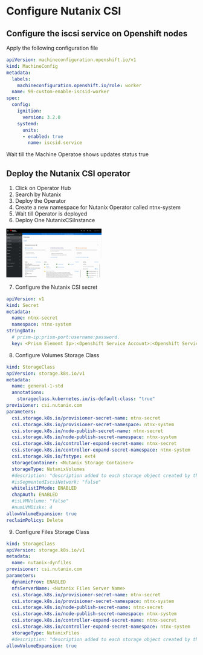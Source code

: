 # Configure Nutanix CSI

## Configure the iscsi service on Openshift nodes

Apply the following configuration file

```yaml
apiVersion: machineconfiguration.openshift.io/v1
kind: MachineConfig
metadata:
  labels:
    machineconfiguration.openshift.io/role: worker
  name: 99-custom-enable-iscsid-worker
spec:
  config:
    ignition:
      version: 3.2.0
    systemd:
      units:
      - enabled: true
        name: iscsid.service
```

Wait till the Machine Operatoe shows updates status true

## Deploy the Nutanix CSI operator

1. Click on Operator Hub
2. Search by Nutanix
3. Deploy the Operator
4. Create a new namespace for Nutanix Operator called ntnx-system
5. Wait till Operator is deployed
6. Deploy One NutanixCSiInstance

<img src="../../_assets/img/installNutanixCsi.gif" alt="Synology DS415+" width=50%; height=auto; />

7. Configure the Nutanix CSI secret

```yaml
apiVersion: v1
kind: Secret
metadata:
  name: ntnx-secret
  namespace: ntnx-system
stringData:
  # prism-ip:prism-port:username:password.
  key: <Prism Element Ip>:<Openshift Service Account>:<Openshift Service Account Password>
```

8. Configure Volumes Storage Class

```yaml
kind: StorageClass
apiVersion: storage.k8s.io/v1
metadata:
  name: general-1-std
  annotations:
    storageclass.kubernetes.io/is-default-class: "true"
provisioner: csi.nutanix.com
parameters:
  csi.storage.k8s.io/provisioner-secret-name: ntnx-secret
  csi.storage.k8s.io/provisioner-secret-namespace: ntnx-system
  csi.storage.k8s.io/node-publish-secret-name: ntnx-secret
  csi.storage.k8s.io/node-publish-secret-namespace: ntnx-system
  csi.storage.k8s.io/controller-expand-secret-name: ntnx-secret
  csi.storage.k8s.io/controller-expand-secret-namespace: ntnx-system
  csi.storage.k8s.io/fstype: ext4
  storageContainer: <Nutanix Storage Container>
  storageType: NutanixVolumes
  #description: "description added to each storage object created by the driver"
  #isSegmentedIscsiNetwork: "false"
  whitelistIPMode: ENABLED
  chapAuth: ENABLED
  #isLVMVolume: "false"
  #numLVMDisks: 4
allowVolumeExpansion: true
reclaimPolicy: Delete
```

9. Configure Files Storage Class
```yaml
kind: StorageClass
apiVersion: storage.k8s.io/v1
metadata:
  name: nutanix-dynfiles
provisioner: csi.nutanix.com
parameters:
  dynamicProv: ENABLED
  nfsServerName: <Nutanix Files Server Name>
  csi.storage.k8s.io/provisioner-secret-name: ntnx-secret
  csi.storage.k8s.io/provisioner-secret-namespace: ntnx-system
  csi.storage.k8s.io/node-publish-secret-name: ntnx-secret
  csi.storage.k8s.io/node-publish-secret-namespace: ntnx-system
  csi.storage.k8s.io/controller-expand-secret-name: ntnx-secret
  csi.storage.k8s.io/controller-expand-secret-namespace: ntnx-system
  storageType: NutanixFiles
  #description: "description added to each storage object created by the driver"
allowVolumeExpansion: true
```